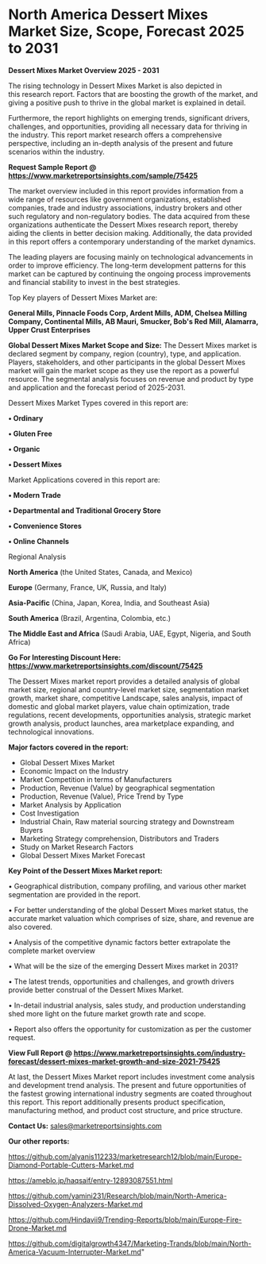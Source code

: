 # North America Dessert Mixes Market Size, Scope, Forecast 2025 to 2031

<Strong> Dessert Mixes Market Overview 2025 - 2031</strong>

The rising technology in Dessert Mixes Market is also depicted in this research report. Factors that are boosting the growth of the market, and giving a positive push to thrive in the global market is explained in detail.

Furthermore, the report highlights on emerging trends, significant drivers, challenges, and opportunities, providing all necessary data for thriving in the industry. This report market research offers a comprehensive perspective, including an in-depth analysis of the present and future scenarios within the industry.

<strong>Request Sample Report @ <a href=https://www.marketreportsinsights.com/sample/75425>https://www.marketreportsinsights.com/sample/75425</a></strong>

The market overview included in this report provides information from a wide range of resources like government organizations, established companies, trade and industry associations, industry brokers and other such regulatory and non-regulatory bodies. The data acquired from these organizations authenticate the Dessert Mixes research report, thereby aiding the clients in better decision making. Additionally, the data provided in this report offers a contemporary understanding of the market dynamics.

The leading players are focusing mainly on technological advancements in order to improve efficiency. The long-term development patterns for this market can be captured by continuing the ongoing process improvements and financial stability to invest in the best strategies.

Top Key players of Dessert Mixes Market are:

<strong>General Mills, Pinnacle Foods Corp, Ardent Mills, ADM, Chelsea Milling Company, Continental Mills, AB Mauri, Smucker, Bob&#39;s Red Mill, Alamarra, Upper Crust Enterprises</strong>

<strong><b>Global Dessert Mixes Market Scope and Size:</b></strong>
The Dessert Mixes market is declared segment by company, region (country), type, and application. Players, stakeholders, and other participants in the global Dessert Mixes market will gain the market scope as they use the report as a powerful resource. The segmental analysis focuses on revenue and product by type and application and the forecast period of 2025-2031.

Dessert Mixes Market Types covered in this report are:

<strong>• Ordinary

• Gluten Free

• Organic

• Dessert Mixes</strong>

Market Applications covered in this report are:

<strong>• Modern Trade

• Departmental and Traditional Grocery Store

• Convenience Stores

• Online Channels</strong> 

Regional Analysis

<strong>North America</strong> (the United States, Canada, and Mexico)

<strong>Europe</strong> (Germany, France, UK, Russia, and Italy)

<strong>Asia-Pacific</strong> (China, Japan, Korea, India, and Southeast Asia)

<strong>South America</strong> (Brazil, Argentina, Colombia, etc.)

<strong>The Middle East and Africa</strong> (Saudi Arabia, UAE, Egypt, Nigeria, and South Africa)

<strong>Go For Interesting Discount Here: <a href=https://www.marketreportsinsights.com/discount/75425>https://www.marketreportsinsights.com/discount/75425</a></strong>

The Dessert Mixes market report provides a detailed analysis of global market size, regional and country-level market size, segmentation market growth, market share, competitive Landscape, sales analysis, impact of domestic and global market players, value chain optimization, trade regulations, recent developments, opportunities analysis, strategic market growth analysis, product launches, area marketplace expanding, and technological innovations.

<strong><b>Major factors covered in the report:</b></strong>
<ul>
  <li>Global Dessert Mixes Market </li>
  <li>Economic Impact on the Industry</li>
  <li>Market Competition in terms of Manufacturers</li>
  <li>Production, Revenue (Value) by geographical segmentation</li>
  <li>Production, Revenue (Value), Price Trend by Type</li>
  <li>Market Analysis by Application</li>
  <li>Cost Investigation</li>
  <li>Industrial Chain, Raw material sourcing strategy and Downstream Buyers</li>
  <li>Marketing Strategy comprehension, Distributors and Traders</li>
  <li>Study on Market Research Factors</li>
  <li>Global Dessert Mixes Market Forecast</li>
</ul>

<strong><b>Key Point of the Dessert Mixes Market report:</b></strong>

• Geographical distribution, company profiling, and various other market segmentation are provided in the report.

• For better understanding of the global Dessert Mixes market status, the accurate market valuation which comprises of size, share, and revenue are also covered.

• Analysis of the competitive dynamic factors better extrapolate the complete market overview

• What will be the size of the emerging Dessert Mixes market in 2031?

• The latest trends, opportunities and challenges, and growth drivers provide better construal of the Dessert Mixes Market.

• In-detail industrial analysis, sales study, and production understanding shed more light on the future market growth rate and scope.

• Report also offers the opportunity for customization as per the customer request.

<strong><b>View Full Report @ <a href=https://www.marketreportsinsights.com/industry-forecast/dessert-mixes-market-growth-and-size-2021-75425>https://www.marketreportsinsights.com/industry-forecast/dessert-mixes-market-growth-and-size-2021-75425</a></b></strong>


At last, the Dessert Mixes Market report includes investment come analysis and development trend analysis. The present and future opportunities of the fastest growing international industry segments are coated throughout this report. This report additionally presents product specification, manufacturing method, and product cost structure, and price structure.

<strong>Contact Us:</strong>
sales@marketreportsinsights.com

<strong>Our other reports:</strong>

<a href=https://github.com/alyanis112233/marketresearch12/blob/main/Europe-Diamond-Portable-Cutters-Market.md>https://github.com/alyanis112233/marketresearch12/blob/main/Europe-Diamond-Portable-Cutters-Market.md</a>

<a href=https://ameblo.jp/haqsaif/entry-12893087551.html>https://ameblo.jp/haqsaif/entry-12893087551.html</a>

<a href=https://github.com/yamini231/Research/blob/main/North-America-Dissolved-Oxygen-Analyzers-Market.md>https://github.com/yamini231/Research/blob/main/North-America-Dissolved-Oxygen-Analyzers-Market.md</a>

<a href=https://github.com/Hindavii9/Trending-Reports/blob/main/Europe-Fire-Drone-Market.md>https://github.com/Hindavii9/Trending-Reports/blob/main/Europe-Fire-Drone-Market.md</a>

<a href=https://github.com/digitalgrowth4347/Marketing-Trands/blob/main/North-America-Vacuum-Interrupter-Market.md>https://github.com/digitalgrowth4347/Marketing-Trands/blob/main/North-America-Vacuum-Interrupter-Market.md</a>"
